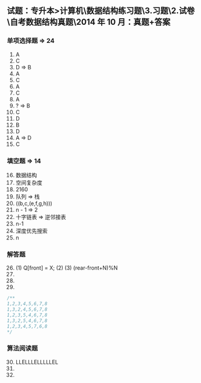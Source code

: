 ## 试题：专升本>计算机\数据结构练习题\3.习题\2.试卷\自考数据结构真题\2014 年 10 月：真题+答案

### 单项选择题 => 24

1. A
2. C
3. D => B
4. A
5. C
6. A
7. C
8. A
9. ? => B
10. C
11. D
12. B
13. D
14. A => D
15. C

### 填空题 => 14

16. 数据结构
17. 空间复杂度
18. 2160
19. 队列 => 栈
20. ((b,c,(e,f,g,h)))
21. n - 1 => 2
22. 十字链表 => 逆邻接表
23. n-1
24. 深度优先搜索
25. n

### 解答题

26. (1) Q[front] = X; (2) (3) (rear-front+N)%N
27.
28.
29.

```c
/**
1,2,3,4,5,6,7,8
1,3,2,4,5,6,7,8
1,2,3,5,4,6,7,8
1,3,2,5,4,6,7,8
1,2,3,4,5,7,6,8
*/
```

### 算法阅读题

30. LLELLLELLLLLEL
31.
32.
